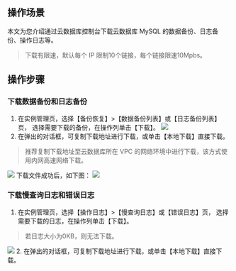 ## 操作场景
本文为您介绍通过云数据库控制台下载云数据库 MySQL 的数据备份、日志备份、操作日志等。
>下载有限速，默认每个 IP 限制10个链接，每个链接限速10Mpbs。

## 操作步骤
### 下载数据备份和日志备份
1. 在实例管理页，选择【备份恢复】>【数据备份列表】或【日志备份列表】页， 选择需要下载的备份，在操作列单击【下载】。
![](https://main.qcloudimg.com/raw/6b125243d20ea9282fff49bb6fd290fe.png)
2. 在弹出的对话框，可复制下载地址进行下载，或单击【本地下载】直接下载。
>推荐复制下载地址至云数据库所在 VPC 的网络环境中进行下载，该方式使用内网高速网络下载。
>
![](https://main.qcloudimg.com/raw/1828b53ccd129d6f39053d1e9863a48a.png)
下载文件成功后，如下图：
![](https://main.qcloudimg.com/raw/7d9e46fffcce3a96d96ac0ca39312ac4.png)


### 下载慢查询日志和错误日志
1. 在实例管理页，选择【操作日志】>【慢查询日志】或【错误日志】页， 选择需要下载的日志，在操作列单击【下载】。
>若日志大小为0KB，则无法下载。
> 
![](https://main.qcloudimg.com/raw/8bf26ef76d5148f4e407dbf639a14d58.png)
2. 在弹出的对话框，可复制下载地址进行下载，或单击【本地下载】直接下载。


